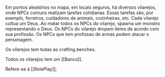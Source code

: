Em pontos aleatórios no mapa, em locais seguros, há diversos vilarejos, onde NPCs comuns realizam tarefas cotidianas. Essas tarefas são, por exemplo, ferreiros, cuidadores de animais, cozinheiras, etc. Cada vilarejo cultua um Deus. Ao matar todos os NPCs do vilarejo, spawna um monstro representando o Deus. Os NPCs do vilarejo dropam items de acordo com sua profissão. Os NPCs que tem profissao de armas podem atacar o personagem.

Os vilarejos tem todas as crafting benches.

Todos os vilarejos tem um [[Banco]].

Refere-se à [[RolePlay]];
